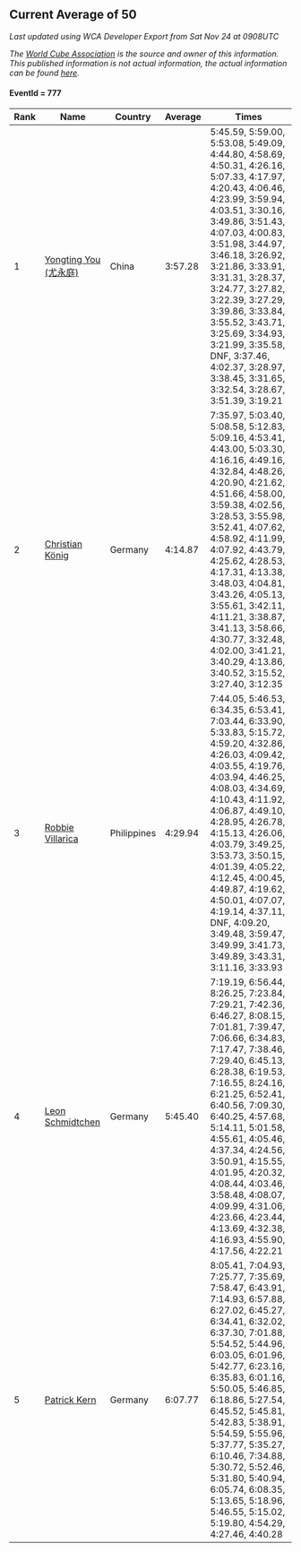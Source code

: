 ## Current Average of 50

*Last updated using WCA Developer Export from Sat Nov 24 at 0908UTC*

*The [World Cube Association](https://www.worldcubeassociation.org) is the source and owner of this information. This published information is not actual information, the actual information can be found [here](https://www.worldcubeassociation.org/results).*

#### EventId = 777

|Rank|Name|Country|Average|Times|  
|--|--|--|--|--|  
|1|[Yongting You (尤永庭)](https://www.worldcubeassociation.org/persons/2010YOUY01)|China|3:57.28|5:45.59, 5:59.00, 5:53.08, 5:49.09, 4:44.80, 4:58.69, 4:50.31, 4:26.16, 5:07.33, 4:17.97, 4:20.43, 4:06.46, 4:23.99, 3:59.94, 4:03.51, 3:30.16, 3:49.86, 3:51.43, 4:07.03, 4:00.83, 3:51.98, 3:44.97, 3:46.18, 3:26.92, 3:21.86, 3:33.91, 3:31.31, 3:28.37, 3:24.77, 3:27.82, 3:22.39, 3:27.29, 3:39.86, 3:33.84, 3:55.52, 3:43.71, 3:25.69, 3:34.93, 3:21.99, 3:35.58, DNF, 3:37.46, 4:02.37, 3:28.97, 3:38.45, 3:31.65, 3:32.54, 3:28.67, 3:51.39, 3:19.21|  
|2|[Christian König](https://www.worldcubeassociation.org/persons/2015KOEN01)|Germany|4:14.87|7:35.97, 5:03.40, 5:08.58, 5:12.83, 5:09.16, 4:53.41, 4:43.00, 5:03.30, 4:16.16, 4:49.16, 4:32.84, 4:48.26, 4:20.90, 4:21.62, 4:51.66, 4:58.00, 3:59.38, 4:02.56, 3:28.53, 3:55.98, 3:52.41, 4:07.62, 4:58.92, 4:11.99, 4:07.92, 4:43.79, 4:25.62, 4:28.53, 4:17.31, 4:13.38, 3:48.03, 4:04.81, 3:43.26, 4:05.13, 3:55.61, 3:42.11, 4:11.21, 3:38.87, 3:41.13, 3:58.66, 4:30.77, 3:32.48, 4:02.00, 3:41.21, 3:40.29, 4:13.86, 3:40.52, 3:15.52, 3:27.40, 3:12.35|  
|3|[Robbie Villarica](https://www.worldcubeassociation.org/persons/2010VILL03)|Philippines|4:29.94|7:44.05, 5:46.53, 6:34.35, 6:53.41, 7:03.44, 6:33.90, 5:33.83, 5:15.72, 4:59.20, 4:32.86, 4:26.03, 4:09.42, 4:03.55, 4:19.76, 4:03.94, 4:46.25, 4:08.03, 4:34.69, 4:10.43, 4:11.92, 4:06.87, 4:49.10, 4:28.95, 4:26.78, 4:15.13, 4:26.06, 4:03.79, 3:49.25, 3:53.73, 3:50.15, 4:01.39, 4:05.22, 4:12.45, 4:00.45, 4:49.87, 4:19.62, 4:50.01, 4:07.07, 4:19.14, 4:37.11, DNF, 4:09.20, 3:49.48, 3:59.47, 3:49.99, 3:41.73, 3:49.89, 3:43.31, 3:11.16, 3:33.93|  
|4|[Leon Schmidtchen](https://www.worldcubeassociation.org/persons/2010SCHM01)|Germany|5:45.40|7:19.19, 6:56.44, 8:26.25, 7:23.84, 7:29.21, 7:42.36, 6:46.27, 8:08.15, 7:01.81, 7:39.47, 7:06.66, 6:34.83, 7:17.47, 7:38.46, 7:29.40, 6:45.13, 6:28.38, 6:19.53, 7:16.55, 8:24.16, 6:21.25, 6:52.41, 6:40.56, 7:09.30, 6:40.25, 4:57.68, 5:14.11, 5:01.58, 4:55.61, 4:05.46, 4:37.34, 4:24.56, 3:50.91, 4:15.55, 4:01.95, 4:20.32, 4:08.44, 4:03.46, 3:58.48, 4:08.07, 4:09.99, 4:31.06, 4:23.66, 4:23.44, 4:13.69, 4:32.38, 4:16.93, 4:55.90, 4:17.56, 4:22.21|  
|5|[Patrick Kern](https://www.worldcubeassociation.org/persons/2011KERN02)|Germany|6:07.77|8:05.41, 7:04.93, 7:25.77, 7:35.69, 7:58.47, 6:43.91, 7:14.93, 6:57.88, 6:27.02, 6:45.27, 6:34.41, 6:32.02, 6:37.30, 7:01.88, 5:54.52, 5:44.96, 6:03.05, 6:01.96, 5:42.77, 6:23.16, 6:35.83, 6:01.16, 5:50.05, 5:46.85, 6:18.86, 5:27.54, 6:45.52, 5:45.81, 5:42.83, 5:38.91, 5:54.59, 5:55.96, 5:37.77, 5:35.27, 6:10.46, 7:34.88, 5:30.72, 5:52.46, 5:31.80, 5:40.94, 6:05.74, 6:08.35, 5:13.65, 5:18.96, 5:46.55, 5:15.02, 5:19.80, 4:54.29, 4:27.46, 4:40.28|  
